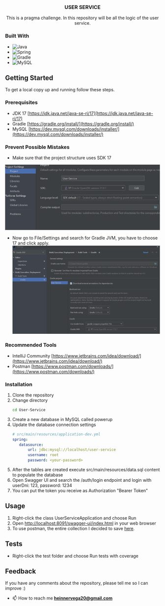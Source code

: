 <br />
<div align="center">
<h3 align="center">USER SERVICE</h3>
  <p align="center">
This is a pragma challenge. In this repository will be all the logic of the user service.  </p>
</div>

### Built With

* ![Java](https://img.shields.io/badge/java-%23ED8B00.svg?style=for-the-badge&logo=java&logoColor=white)
* ![Spring](https://img.shields.io/badge/Spring-6DB33F?style=for-the-badge&logo=spring&logoColor=white)
* ![Gradle](https://img.shields.io/badge/Gradle-02303A.svg?style=for-the-badge&logo=Gradle&logoColor=white)
* ![MySQL](https://img.shields.io/badge/MySQL-00000F?style=for-the-badge&logo=mysql&logoColor=white)


<!-- GETTING STARTED -->
## Getting Started

To get a local copy up and running follow these steps.

### Prerequisites

* JDK 17 [https://jdk.java.net/java-se-ri/17](https://jdk.java.net/java-se-ri/17)
* Gradle [https://gradle.org/install/](https://gradle.org/install/)
* MySQL [https://dev.mysql.com/downloads/installer/](https://dev.mysql.com/downloads/installer/)

### Prevent Possible Mistakes

* Make sure that the project structure uses SDK 17

![Project structure](docs/images/project-structure.png)

* Now go to File/Settings and search for Gradle JVM, you have to choose 17 and click apply.
![Gradle JVM](docs/images/Gradle-JVM.png)



### Recommended Tools
* IntelliJ Community [https://www.jetbrains.com/idea/download/](https://www.jetbrains.com/idea/download/)
* Postman [https://www.postman.com/downloads/](https://www.postman.com/downloads/)

### Installation

1. Clone the repository
2. Change directory
   ```sh
   cd User-Service
   ```
3. Create a new database in MySQL called powerup
4. Update the database connection settings
   ```yml
   # src/main/resources/application-dev.yml
   spring:
      datasource:
          url: jdbc:mysql://localhost/user-service
          username: root
          password: <your-password>
   ```
5. After the tables are created execute src/main/resources/data.sql content to populate the database
6. Open Swagger UI and search the /auth/login endpoint and login with userDni: 123, password: 1234
7. You can put the token you receive as Authorization "Bearer Token"

<!-- USAGE -->
## Usage

1. Right-click the class UserServiceApplication and choose Run
2. Open [http://localhost:8091/swagger-ui/index.html](http://localhost:8091/swagger-ui/index.html) in your web browser
3. To use postman, the entire collection I decided to save [here](docs/postman/User-Service.postman_collection.json).

<!-- ROADMAP -->
## Tests

- Right-click the test folder and choose Run tests with coverage

## Feedback
If you have any comments about the repository, please tell me so I can improve :)

- 📫 How to reach me **heinnervega20@gmail.com**
